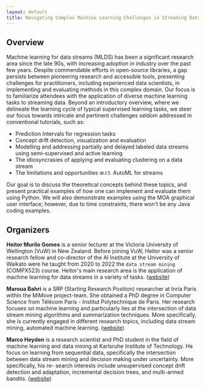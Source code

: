 ```yaml
---
layout: default
title: Navigating Complex Machine Learning Challenges in Streaming Data - A Hands-On Tutorial
---
```


## Overview

Machine learning for data streams (MLDS) has been a significant research area since the late 90s, with increasing adoption in industry over the past few years.
Despite commendable efforts in open-source libraries, a gap persists between pioneering research and accessible tools, presenting challenges for practitioners, including experienced data scientists, in implementing and evaluating methods in this complex domain. Our focus is to familiarize attendees with the application of diverse machine learning tasks to streaming data. Beyond an introductory overview, where we delineate the learning cycle of typical supervised learning tasks, we steer our focus towards intricate and pertinent challenges seldom addressed in conventional tutorials, such as:
- Prediction Intervals for regression tasks
- Concept drift detection, visualization and evaluation
- Modelling and addressing partially and delayed labeled data streams using semi-supervised and active learning
- The idiosyncrasies of applying and evaluating clustering on a data stream
- The limitations and opportunities w.r.t. AutoML for streams

Our goal is to discuss the theoretical concepts behind these topics, and present practical examples of how one can implement and evaluate them using Python. We will also demonstrate examples using the MOA graphical user interface; however, due to time constraints, there won't be any Java coding examples.

## Organizers

**Heitor Murilo Gomes** is a senior lecturer at the Victoria University of Wellington (VuW) in New Zealand. Before joining VuW, Heitor was a senior research fellow and co-director of the AI Institute at the University of Waikato were he taught from 2020 to 2022 the ``data stream mining`` (COMPX523) course.
Heitor's main research area is the application of machine learning for data streams in a variety of tasks.
([website](https://heitorgomes.com/))

**Maroua Bahri** is a SRP (Starting Research Position) researcher at Inria Paris within the
MiMove project-team. She obtained a PhD degree in Computer Science from Télécom Paris - Institut Polytechnique de Paris. Her
research focuses on machine learning and particularly lies at the intersection of data stream mining algorithms and summarization techniques. More specifically, she is currently engaged in different research topics, including data stream mining, automated machine learning.
([website](https://sites.google.com/site/bahrimarouaa/home))

**Marco Heyden** is a research scientist and PhD student in the field
of machine learning and data mining at Karlsruhe Institute
of Technology. He focus on learning from sequential data,
specifically the intersection between data stream mining and
decision making under uncertainty. More specifically, his re-
search interests include unsupervised concept drift detection
and adaptation, incremental decision trees, and multi-armed
bandits. ([website](https://heymarco.github.io))